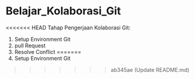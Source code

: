 # Belajar_Kolaborasi_Git
<<<<<<< HEAD
Tahap Pengerjaan Kolaborasi Git:
1. Setup Environment Git
2. pull Request
3. Resolve Conflict
=======
1. Setup Environment Git
>>>>>>> ab345ae (Update README.md)
